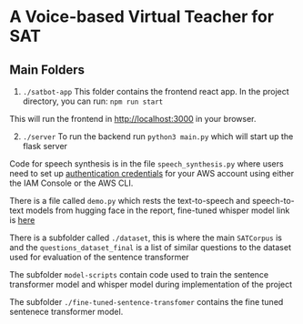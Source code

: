 # A Voice-based Virtual Teacher for SAT

## Main Folders
1) `./satbot-app`
This folder contains the frontend react app. In the project directory, you can run:
`npm run start`

This will run the frontend in [http://localhost:3000](http://localhost:3000) in your browser.

2) `./server`
To run the backend run  `python3 main.py` which will start up the flask server

Code for speech synthesis is in the file `speech_synthesis.py` where users need to set up [authentication credentials](https://boto3.amazonaws.com/v1/documentation/api/latest/guide/quickstart.html) for your AWS account using either the IAM Console or the AWS CLI.

There is a file called `demo.py` which rests the text-to-speech and speech-to-text models from hugging face in the report, fine-tuned whisper model link is [here](https://huggingface.co/ivy-tam/finetuned-whisper-base)

There is a subfolder called `./dataset`, this is where the main `SATCorpus` is and the `questions_dataset_final` is a list of similar questions to the dataset used for evaluation of the sentence transformer

The subfolder `model-scripts` contain code used to train the sentence transformer model and whisper model during implementation of the project

The subfolder `./fine-tuned-sentence-transfomer` contains the fine tuned sentenece transformer model. 
